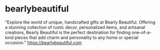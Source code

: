 # bearlybeautiful
"Explore the world of unique, handcrafted gifts at Bearly Beautiful. Offering a stunning collection of rustic decor, personalized items, and artisanal creations, Bearly Beautiful is the perfect destination for finding one-of-a-kind pieces that add charm and personality to any home or special occasion." https://bearlybeautiful.com
